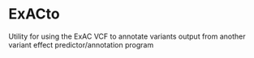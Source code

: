 ExACto
======

Utility for using the ExAC VCF to annotate variants output from another variant effect predictor/annotation program

